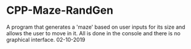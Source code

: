 # CPP-Maze-RandGen
A program that generates a 'maze' based on user inputs for its size and allows the user to move in it. All is done in the console and there is no graphical interface. 02-10-2019
